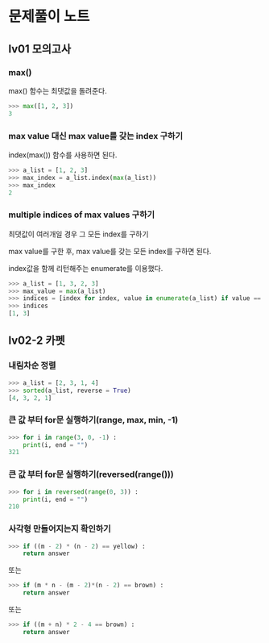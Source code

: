 # 문제풀이 노트
## lv01 모의고사
### max()
max() 함수는 최댓값을 돌려준다.
```python
>>> max([1, 2, 3])
3
```


### max value 대신 max value를 갖는 index 구하기
index(max()) 함수를 사용하면 된다.
```python
>>> a_list = [1, 2, 3]
>>> max_index = a_list.index(max(a_list))
>>> max_index
2
```


### multiple indices of max values 구하기
최댓값이 여러개일 경우 그 모든 index를 구하기

max value를 구한 후, max value를 갖는 모든 index를 구하면 된다.

index값을 함께 리턴해주는 enumerate를 이용했다.
```python
>>> a_list = [1, 3, 2, 3]
>>> max_value = max(a_list)
>>> indices = [index for index, value in enumerate(a_list) if value == max_value]
>>> indices
[1, 3]
```

## lv02-2 카펫
### 내림차순 정렬
```python
>>> a_list = [2, 3, 1, 4]
>>> sorted(a_list, reverse = True)
[4, 3, 2, 1]
```

### 큰 값 부터 for문 실행하기(range, max, min, -1)
```python
>>> for i in range(3, 0, -1) :
	print(i, end = "")
321
```

### 큰 값 부터 for문 실행하기(reversed(range()))
```python
>>> for i in reversed(range(0, 3)) :
	print(i, end = "")
210
```

### 사각형 만들어지는지 확인하기
```python
>>> if ((m - 2) * (n - 2) == yellow) :
	return answer
```
또는
```python
>>> if (m * n - (m - 2)*(n - 2) == brown) :
	return answer
```
또는
```python
>>> if ((m + n) * 2 - 4 == brown) :
	return answer
```
